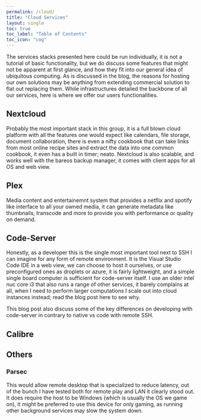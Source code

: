 ```yaml
---
permalink: /cloud/
title: "Cloud Services"
layout: single
toc: true
toc_label: "Table of Contents"
toc_icon: "cog"
---
```


The services stacks presented here could be run individually, it is not a tutorial of basic functionality, but we do discuss some features that might not be apparent at first glance, and how they fit into our general idea of ubiquitous computing. As is discussed in the blog, the reasons for hosting our own solutions may be anything from extending commercial solution to flat out replacing them. While infrastructures detailed the backbone of all our services, here is where we offer our users functionalities.

## Nextcloud

Probably the most important stack in this group, it is a full blown cloud platform with all the features one would expect like calendars, file storage, document collaboration, there is even a nifty cookbook that can take links from most online recipe sites and extract the data into one common cookbook, it even has a built in timer; neato. Nextcloud is also scalable, and works well with the bareos backup manager, it comes with client apps for all OS and web view. 

## Plex

Media content and entertainemnt system that provides a netflix and spotify like interface to all your owned media, it can generate metadata like thumbnails, transcode and more to provide you with performance or quality on demand.


## Code-Server

Honestly, as a developer this is the single most important tool next to SSH I can imagine for any form of remote environment. It is the Visual Studio Code IDE in a web view, we can choose to host it ourselves, or use preconfigured ones as droplets or azure, it is fairly lightweight, and a simple single board computer is sufficient for code-server itself. I use an older intel nuc core i3 that also runs a range of other services, it barely complains at all, when I need to perform larger computations I scale out into cloud instances instead; read the blog post here to see why.

This blog post also discuss some of the key differences on developing with code-server in contrary to native vs code with remote SSH.


## Calibre

## Others

### Parsec

This would allow remote desktop that is specialized to reduce latency, out of the bunch I have tested both for remote play and LAN it clearly stood out. It does require the host to be Windows (which is usually the OS we game on), it might be preferred to use this device for only gaming, as running other background services may slow the system down.